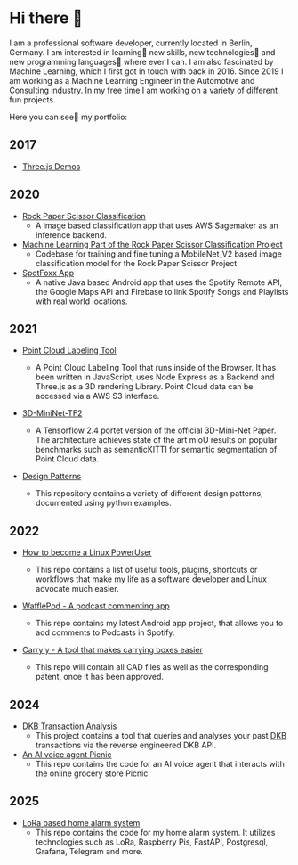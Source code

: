 # Hi there 👋
I am a professional software developer, currently located in Berlin, Germany. I am interested in learning🌱 new skills, new technologies🤖 and new programming
languages👾 where ever I can. I am also fascinated by Machine Learning, which I first got in touch with back in 2016. Since 2019 I am working as a Machine
Learning Engineer in the Automotive and Consulting industry. In my free time I am working on a variety of different fun projects. 

Here you can see👀 my portfolio:

## 2017
- [Three.js Demos](https://github.com/Jensssen/Three.js)

## 2020
- [Rock Paper Scissor Classification](https://github.com/Jensssen/Image-Classification-App)
  - A image based classification app that uses AWS Sagemaker as an inference backend.
- [Machine Learning Part of the Rock Paper Scissor Classification Project](https://github.com/Jensssen/rock_paper_scissor_classification)
  - Codebase for training and fine tuning a MobileNet_V2 based image classification model for the Rock Paper Scissor Project
- [SpotFoxx App](https://github.com/Jensssen/SpotFoxx)
  - A native Java based Android app that uses the Spotify Remote API, the Google Maps APi and Firebase to link Spotify Songs and Playlists with real world locations. 

## 2021
- [Point Cloud Labeling Tool](https://github.com/Jensssen/Pointcloud_Labeling_Tool)
  - A Point Cloud Labeling Tool that runs inside of the Browser. It has been written in JavaScript, uses Node Express as a Backend and Three.js as a 3D rendering Library. Point Cloud data can be accessed via a AWS S3 interface.

- [3D-MiniNet-TF2](https://github.com/Jensssen/3D-MiniNet-TF2)
  - A Tensorflow 2.4 portet version of the official 3D-Mini-Net Paper. The architecture achieves state of the art mIoU results on popular benchmarks such as semanticKITTI for semantic segmentation of Point Cloud data.
  
- [Design Patterns](https://github.com/Jensssen/design_patterns)
  - This repository contains a variety of different design patterns, documented using python examples.

## 2022
- [How to become a Linux PowerUser](https://github.com/Jensssen/How-to-become-a-Linux-PowerUser)
  - This repo contains a list of useful tools, plugins, shortcuts or workflows that make my life as a software developer and Linux advocate much easier.

- [WafflePod - A podcast commenting app](https://github.com/Jensssen/wafflepod)
  - This repo contains my latest Android app project, that allows you to add comments to Podcasts in Spotify. 

- [Carryly - A tool that makes carrying boxes easier](https://github.com/Jensssen/Carryly)
  - This repo will contain all CAD files as well as the corresponding patent, once it has been approved.  

## 2024
- [DKB Transaction Analysis](https://github.com/Jensssen/DKB-transaction-analysis)
  - This project contains a tool that queries and analyses your past [DKB](https://www.dkb.de/) transactions via the reverse engineered DKB API.
- [An AI voice agent Picnic](https://github.com/Jensssen/picnic-ai-agent)
  - This repo contains the code for an AI voice agent that interacts with the online grocery store Picnic
 
## 2025
- [LoRa based home alarm system](https://github.com/Jensssen/LoRa-intrusion-detection-system)
  - This repo contains the code for my home alarm system. It utilizes technologies such as LoRa, Raspberry Pis, FastAPI, Postgresql, Grafana, Telegram and more.
